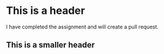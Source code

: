 # This is a header
I have completed the assignment and will create a pull request.
## This is a smaller header
